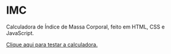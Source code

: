 # IMC
 Calculadora de Índice de Massa Corporal, feito em HTML, CSS e JavaScript.

 [Clique aqui para testar a calculadora.](https://islaianeribeiro.github.io/IMC/)
